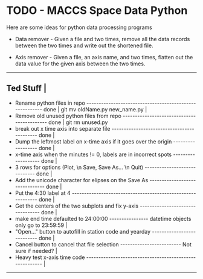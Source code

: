 # TODO - MACCS Space Data Python #

Here are some ideas for python data processing programs

* Data remover - Given a file and two times, remove all the data records
  between the two times and write out the shortened file.
  
* Axis remover - Given a file, an axis name, and two times, flatten
  out the data value for the given axis between the two times.

-----------
Ted Stuff |
---------------------------------------------------------------------------------------------
- Rename python files in repo -------------------------------------------------------- done |
	git mv oldName.py new_name.py                                                       |
- Remove old unused python files from repo ------------------------------------------- done |
	git rm unused.py
- break out x time axis into separate file ------------------------------------------- done |
- Dump the leftmost label on x-time axis if it goes over the origin ------------------ done |
- x-time axis when the minutes != 0, labels are in incorrect spots ------------------- done |
- 3 rows for options (Plot, \n Save, Save As... \n Quit) ----------------------------- done |
- Add the unicode character for elipses on the Save As ------------------------------- done |
- Put the 4:30 label at 4 ------------------------------------------------------------ done |
- Get the centers of the two subplots and fix y-axis --------------------------------- done |
- make end time defaulted to 24:00:00 ---------------- datetime objects only go to 23:59:59 |
- "Open..." button to autofill in station code and yearday --------------------------- done |
- Cancel button to cancel that file selection ------------------------- Not sure if needed? |
- Heavy test x-axis time code -------------------------------------------------------- |
--------------------------------------------------------------------------------------------